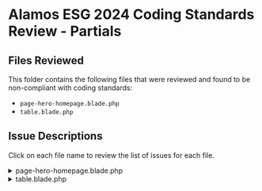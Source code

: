 # Alamos ESG 2024 Coding Standards Review - Partials

## Files Reviewed

This folder contains the following files that were reviewed and found to be non-compliant with coding standards:

- `page-hero-homepage.blade.php`
- `table.blade.php`

## Issue Descriptions

Click on each file name to review the list of issues for each file.

<details name="problems">
<summary>page-hero-homepage.blade.php</summary>

- Improper code formatting: `if` statements are not indented.
  - Location: Lines 8-10
- General code formatting issues: inconsistent attribute indentation and spacing.
  - Location: Throughout the file
  - Use a consistent style for attributes, either one attribute per line or all attributes on the same line.

</details>

<details name="problems">
<summary>table.blade.php</summary>

- Note: There are multiple issues here that I'm not going to call out.
  - Compare this file to the one in the live repo to see how I cleaned it up.
- Styles are embedded in the Blade file. Move to a separate CSS file or include in the global `vd-blocks.scss` file.
  - Location: Lines 6-11, 20-45, 48-69, 72-139, 174-202 (also has inconsistent indentation).
  - Also has non-functional `scoped` attribute on `<style>` tag.

</details>
